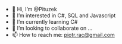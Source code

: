 - 👋 Hi, I’m @Pituzek
- 👀 I’m interested in C#, SQL and Javascript
- 🌱 I’m currently learning C#
- 💞️ I’m looking to collaborate on ...
- 📫 How to reach me: piotr.rac@gmail.com

<!---
Pituzek/Pituzek is a ✨ special ✨ repository because its `README.md` (this file) appears on your GitHub profile.
You can click the Preview link to take a look at your changes.
--->
